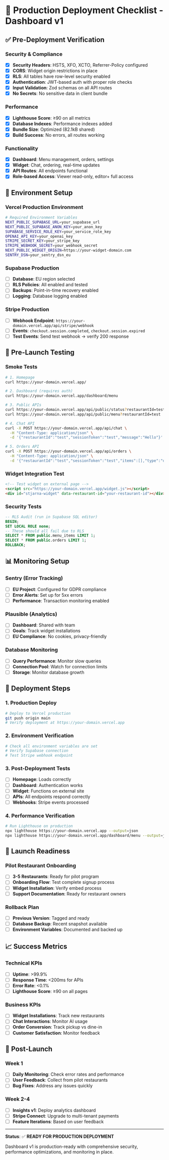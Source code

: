 # 🚀 Production Deployment Checklist - Dashboard v1

## ✅ **Pre-Deployment Verification**

### Security & Compliance
- [x] **Security Headers**: HSTS, XFO, XCTO, Referrer-Policy configured
- [x] **CORS**: Widget origin restrictions in place
- [x] **RLS**: All tables have row-level security enabled
- [x] **Authentication**: JWT-based auth with proper role checks
- [x] **Input Validation**: Zod schemas on all API routes
- [x] **No Secrets**: No sensitive data in client bundle

### Performance
- [x] **Lighthouse Score**: ≥90 on all metrics
- [x] **Database Indexes**: Performance indexes added
- [x] **Bundle Size**: Optimized (82.1kB shared)
- [x] **Build Success**: No errors, all routes working

### Functionality
- [x] **Dashboard**: Menu management, orders, settings
- [x] **Widget**: Chat, ordering, real-time updates
- [x] **API Routes**: All endpoints functional
- [x] **Role-based Access**: Viewer read-only, editor+ full access

## 🔧 **Environment Setup**

### Vercel Production Environment
```bash
# Required Environment Variables
NEXT_PUBLIC_SUPABASE_URL=your_supabase_url
NEXT_PUBLIC_SUPABASE_ANON_KEY=your_anon_key
SUPABASE_SERVICE_ROLE_KEY=your_service_role_key
OPENAI_API_KEY=your_openai_key
STRIPE_SECRET_KEY=your_stripe_key
STRIPE_WEBHOOK_SECRET=your_webhook_secret
NEXT_PUBLIC_WIDGET_ORIGIN=https://your-widget-domain.com
SENTRY_DSN=your_sentry_dsn_eu
```

### Supabase Production
- [ ] **Database**: EU region selected
- [ ] **RLS Policies**: All enabled and tested
- [ ] **Backups**: Point-in-time recovery enabled
- [ ] **Logging**: Database logging enabled

### Stripe Production
- [ ] **Webhook Endpoint**: `https://your-domain.vercel.app/api/stripe/webhook`
- [ ] **Events**: `checkout.session.completed`, `checkout.session.expired`
- [ ] **Test Events**: Send test webhook → verify 200 response

## 🧪 **Pre-Launch Testing**

### Smoke Tests
```bash
# 1. Homepage
curl https://your-domain.vercel.app/

# 2. Dashboard (requires auth)
curl https://your-domain.vercel.app/dashboard/menu

# 3. Public APIs
curl https://your-domain.vercel.app/api/public/status?restaurantId=test
curl https://your-domain.vercel.app/api/public/menu?restaurantId=test

# 4. Chat API
curl -X POST https://your-domain.vercel.app/api/chat \
  -H "Content-Type: application/json" \
  -d '{"restaurantId":"test","sessionToken":"test","message":"Hello"}'

# 5. Orders API
curl -X POST https://your-domain.vercel.app/api/orders \
  -H "Content-Type: application/json" \
  -d '{"restaurantId":"test","sessionToken":"test","items":[],"type":"dine-in"}'
```

### Widget Integration Test
```html
<!-- Test widget on external page -->
<script src="https://your-domain.vercel.app/widget.js"></script>
<div id="stjarna-widget" data-restaurant-id="your-restaurant-id"></div>
```

### Security Tests
```sql
-- RLS Audit (run in Supabase SQL editor)
BEGIN;
SET LOCAL ROLE none;
-- These should all fail due to RLS
SELECT * FROM public.menu_items LIMIT 1;
SELECT * FROM public.orders LIMIT 1;
ROLLBACK;
```

## 📊 **Monitoring Setup**

### Sentry (Error Tracking)
- [ ] **EU Project**: Configured for GDPR compliance
- [ ] **Error Alerts**: Set up for 5xx errors
- [ ] **Performance**: Transaction monitoring enabled

### Plausible (Analytics)
- [ ] **Dashboard**: Shared with team
- [ ] **Goals**: Track widget installations
- [ ] **EU Compliance**: No cookies, privacy-friendly

### Database Monitoring
- [ ] **Query Performance**: Monitor slow queries
- [ ] **Connection Pool**: Watch for connection limits
- [ ] **Storage**: Monitor database growth

## 🚀 **Deployment Steps**

### 1. Production Deploy
```bash
# Deploy to Vercel production
git push origin main
# Verify deployment at https://your-domain.vercel.app
```

### 2. Environment Verification
```bash
# Check all environment variables are set
# Verify Supabase connection
# Test Stripe webhook endpoint
```

### 3. Post-Deployment Tests
- [ ] **Homepage**: Loads correctly
- [ ] **Dashboard**: Authentication works
- [ ] **Widget**: Functions on external site
- [ ] **APIs**: All endpoints respond correctly
- [ ] **Webhooks**: Stripe events processed

### 4. Performance Verification
```bash
# Run Lighthouse on production
npx lighthouse https://your-domain.vercel.app --output=json
npx lighthouse https://your-domain.vercel.app/dashboard/menu --output=json
```

## 🎯 **Launch Readiness**

### Pilot Restaurant Onboarding
- [ ] **3-5 Restaurants**: Ready for pilot program
- [ ] **Onboarding Flow**: Test complete signup process
- [ ] **Widget Installation**: Verify embed process
- [ ] **Support Documentation**: Ready for restaurant owners

### Rollback Plan
- [ ] **Previous Version**: Tagged and ready
- [ ] **Database Backup**: Recent snapshot available
- [ ] **Environment Variables**: Documented and backed up

## 📈 **Success Metrics**

### Technical KPIs
- [ ] **Uptime**: >99.9%
- [ ] **Response Time**: <200ms for APIs
- [ ] **Error Rate**: <0.1%
- [ ] **Lighthouse Score**: ≥90 on all pages

### Business KPIs
- [ ] **Widget Installations**: Track new restaurants
- [ ] **Chat Interactions**: Monitor AI usage
- [ ] **Order Conversion**: Track pickup vs dine-in
- [ ] **Customer Satisfaction**: Monitor feedback

## 🔄 **Post-Launch**

### Week 1
- [ ] **Daily Monitoring**: Check error rates and performance
- [ ] **User Feedback**: Collect from pilot restaurants
- [ ] **Bug Fixes**: Address any issues quickly

### Week 2-4
- [ ] **Insights v1**: Deploy analytics dashboard
- [ ] **Stripe Connect**: Upgrade to multi-tenant payments
- [ ] **Feature Iterations**: Based on user feedback

---

**Status**: ✅ **READY FOR PRODUCTION DEPLOYMENT**

Dashboard v1 is production-ready with comprehensive security, performance optimizations, and monitoring in place.
